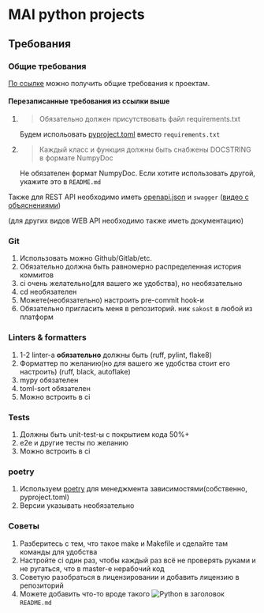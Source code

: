# MAI python projects

## Требования

### Общие требования

[По ссылке](https://docs.google.com/document/d/1nXASx6ALpgiYR-ckc8vap3JsPIWkXILUCbGIk-r_6PQ/edit)
можно получить общие требования к проектам.

#### Перезаписанные требования из ссылки выше

1. > Обязательно должен присутствовать файл requirements.txt
   
    Будем испольовать [pyproject.toml](https://pip.pypa.io/en/stable/reference/build-system/pyproject-toml/) вместо `requirements.txt`
2. > Каждый класс и функция должны быть снабжены DOCSTRING в формате NumpyDoc
   
    Не обязателен формат NumpyDoc. Если хотите использовать другой, укажите это в `README.md`


Также для REST API необходимо иметь [openapi.json](https://spec.openapis.org/oas/latest.html) и `swagger` 
([видео с объяснениями](https://www.youtube.com/watch?v=aaFDBgPdXw4))

(для других видов WEB API необходимо также иметь документацию)

### Git

1. Использовать можно Github/Gitlab/etc.
2. Обязательно должна быть равномерно распределенная история коммитов
3. ci очень желательно(для вашего же удобства), но необязательно
4. cd необязателен
5. Можете(необязательно) настроить pre-commit hook-и
6. Обязательно пригласить меня в репозиторий. ник `sakost` в любой из платформ


### Linters & formatters

1. 1-2 linter-а **обязательно** должны быть (ruff, pylint, flake8)
2. Форматтер по желанию(но для вашего же удобства стоит его настроить) (ruff, black, autoflake)
3. mypy обязателен
4. toml-sort обязателен
5. Можно встроить в ci


### Tests
1. Должны быть unit-test-ы с покрытием кода 50%+
2. e2e и другие тесты по желанию
3. Можно встроить в ci

### poetry
1. Используем [poetry](https://python-poetry.org) для менеджмента зависимостями(собственно, pyproject.toml)
2. Версии указывать необязательно


### Советы

1. Разберитесь с тем, что такое make и Makefile и сделайте там команды для удобства
2. Настройте ci один раз, чтобы каждый раз всё не проверять руками и не ругаться, что в master-е нерабочий код
3. Советую разобраться в лицензировании и добавить лицензию в репозиторий
4. Можете добавить что-то вроде такого ![Python](https://img.shields.io/badge/python-3670A0?style=for-the-badge&logo=python&logoColor=ffdd54) в заголовок `README.md`
